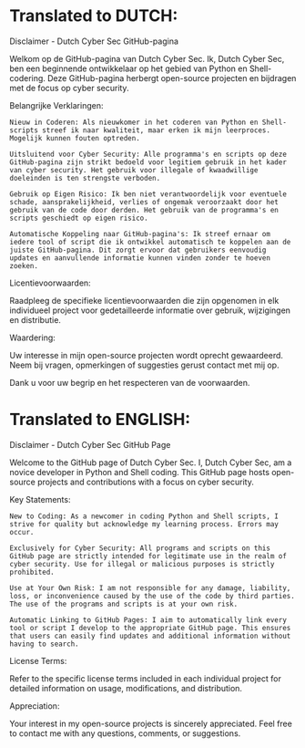 # Translated to DUTCH:
Disclaimer - Dutch Cyber Sec GitHub-pagina

Welkom op de GitHub-pagina van Dutch Cyber Sec. Ik, Dutch Cyber Sec, ben een beginnende ontwikkelaar op het gebied van Python en Shell-codering. Deze GitHub-pagina herbergt open-source projecten en bijdragen met de focus op cyber security.

Belangrijke Verklaringen:

    Nieuw in Coderen: Als nieuwkomer in het coderen van Python en Shell-scripts streef ik naar kwaliteit, maar erken ik mijn leerproces. Mogelijk kunnen fouten optreden.

    Uitsluitend voor Cyber Security: Alle programma's en scripts op deze GitHub-pagina zijn strikt bedoeld voor legitiem gebruik in het kader van cyber security. Het gebruik voor illegale of kwaadwillige doeleinden is ten strengste verboden.

    Gebruik op Eigen Risico: Ik ben niet verantwoordelijk voor eventuele schade, aansprakelijkheid, verlies of ongemak veroorzaakt door het gebruik van de code door derden. Het gebruik van de programma's en scripts geschiedt op eigen risico.

    Automatische Koppeling naar GitHub-pagina's: Ik streef ernaar om iedere tool of script die ik ontwikkel automatisch te koppelen aan de juiste GitHub-pagina. Dit zorgt ervoor dat gebruikers eenvoudig updates en aanvullende informatie kunnen vinden zonder te hoeven zoeken.

Licentievoorwaarden:

Raadpleeg de specifieke licentievoorwaarden die zijn opgenomen in elk individueel project voor gedetailleerde informatie over gebruik, wijzigingen en distributie.

Waardering:

Uw interesse in mijn open-source projecten wordt oprecht gewaardeerd. Neem bij vragen, opmerkingen of suggesties gerust contact met mij op.

Dank u voor uw begrip en het respecteren van de voorwaarden.


# Translated to ENGLISH:
Disclaimer - Dutch Cyber Sec GitHub Page

Welcome to the GitHub page of Dutch Cyber Sec. I, Dutch Cyber Sec, am a novice developer in Python and Shell coding. This GitHub page hosts open-source projects and contributions with a focus on cyber security.

Key Statements:

    New to Coding: As a newcomer in coding Python and Shell scripts, I strive for quality but acknowledge my learning process. Errors may occur.

    Exclusively for Cyber Security: All programs and scripts on this GitHub page are strictly intended for legitimate use in the realm of cyber security. Use for illegal or malicious purposes is strictly prohibited.

    Use at Your Own Risk: I am not responsible for any damage, liability, loss, or inconvenience caused by the use of the code by third parties. The use of the programs and scripts is at your own risk.

    Automatic Linking to GitHub Pages: I aim to automatically link every tool or script I develop to the appropriate GitHub page. This ensures that users can easily find updates and additional information without having to search.

License Terms:

Refer to the specific license terms included in each individual project for detailed information on usage, modifications, and distribution.

Appreciation:

Your interest in my open-source projects is sincerely appreciated. Feel free to contact me with any questions, comments, or suggestions.
